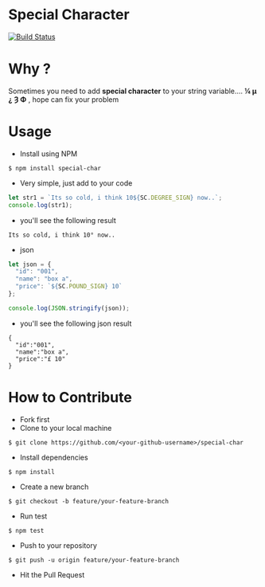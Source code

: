 # Special Character

[![Build Status](https://travis-ci.org/wuriyanto48/special-char.svg?branch=master)](https://travis-ci.org/wuriyanto48/special-char)

# Why ?
Sometimes you need to add **special character** to your string variable....
 **¼ µ ¿ Ȝ Φ** , hope can fix your problem

# Usage

- Install using NPM

```shell
$ npm install special-char
```

- Very simple, just add to your code

```javascript
let str1 = `Its so cold, i think 10${SC.DEGREE_SIGN} now..`;
console.log(str1);
```

- you'll see the following result

```
Its so cold, i think 10° now..
```

- json

```javascript
let json = {
  "id": "001",
  "name": "box a",
  "price": `${SC.POUND_SIGN} 10`
};

console.log(JSON.stringify(json));
```

- you'll see the following json result

```
{
  "id":"001",
  "name":"box a",
  "price":"£ 10"
}
```

# How to Contribute
- Fork first
- Clone to your local machine
```shell
$ git clone https://github.com/<your-github-username>/special-char
```

- Install dependencies
```shell
$ npm install
```

- Create a new branch
```shell
$ git checkout -b feature/your-feature-branch
```

- Run test
```shell
$ npm test
```

- Push to your repository
```shell
$ git push -u origin feature/your-feature-branch
```

- Hit the Pull Request
